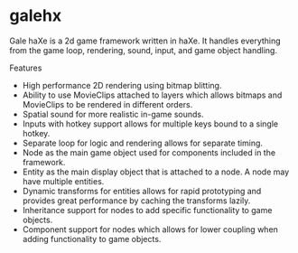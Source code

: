 # galehx
Gale haXe is a 2d game framework written in haXe.
It handles everything from the game loop, rendering, sound, input, and game object handling.

Features
  * High performance 2D rendering using bitmap blitting.
  * Ability to use MovieClips attached to layers which allows bitmaps and MovieClips to be rendered in different orders.
  * Spatial sound for more realistic in-game sounds.
  * Inputs with hotkey support allows for multiple keys bound to a single hotkey.
  * Separate loop for logic and rendering allows for separate timing.
  * Node as the main game object used for components included in the framework.
  * Entity as the main display object that is attached to a node. A node may have multiple entities.
  * Dynamic transforms for entities allows for rapid prototyping and provides great performance by caching the transforms lazily.
  * Inheritance support for nodes to add specific functionality to game objects.
  * Component support for nodes which allows for lower coupling when adding functionality to game objects.
